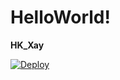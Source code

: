 # HelloWorld!

**HK_Xay**

[![Deploy](https://www.herokucdn.com/deploy/button.png)](https://dashboard.heroku.com/new?template=https://github.com/dhfdjSR4/textray) 


